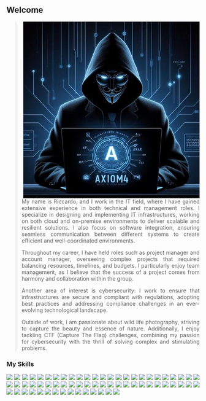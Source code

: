 ## Welcome
<img align="right" src="https://github.com/axiom4/axiom4/blob/main/avatar.jpeg?raw=true">

<div align="justify">

> My name is Riccardo, and I work in the IT field, where I have gained extensive experience in both technical and management roles. I specialize in designing and implementing IT infrastructures, working on both cloud and on-premise environments to deliver scalable and resilient solutions. I also focus on software integration, ensuring seamless communication between different systems to create efficient and well-coordinated environments.
> 
> Throughout my career, I have held roles such as project manager and account manager, overseeing complex projects that required balancing resources, timelines, and budgets. I particularly enjoy team management, as I believe that the success of a project comes from harmony and collaboration within the group.
>
> Another area of interest is cybersecurity: I work to ensure that infrastructures are secure and compliant with regulations, adopting best practices and addressing compliance challenges in an ever-evolving technological landscape.
>
> Outside of work, I am passionate about wild life photography, striving to capture the beauty and essence of nature. Additionally, I enjoy tackling CTF (Capture The Flag) challenges, combining my passion for cybersecurity with the thrill of solving complex and stimulating problems.
</div>

### My Skills

<div align="justify" border="1">
<span><img src="https://img.shields.io/badge/Python-FFD43B?style=for-the-badge&logo=python&logoColor=blue"></span></span>
<span><img src="https://img.shields.io/badge/TypeScript-007ACC?style=for-the-badge&logo=typescript&logoColor=white"></span>
<span><img src="https://img.shields.io/badge/PHP-777BB4?style=for-the-badge&logo=php&logoColor=white"></span>
<span><img src="https://img.shields.io/badge/Perl-39457E?style=for-the-badge&logo=perl&logoColor=white"></span>
<span><img src="https://img.shields.io/badge/HTML5-E34F26?style=for-the-badge&logo=html5&logoColor=white"></span>
<span><img src="https://img.shields.io/badge/Angular-DD0031?style=for-the-badge&logo=angular&logoColor=white"></span>
<span><img src="https://img.shields.io/badge/CSS3-1572B6?style=for-the-badge&logo=css3&logoColor=white"></span>
<span><img src="https://img.shields.io/badge/C-00599C?style=for-the-badge&logo=c&logoColor=white"></span>
<span><img src="https://img.shields.io/badge/Ansible-000000?style=for-the-badge&logo=ansible&logoColor=white"></span>
<span><img src="https://img.shields.io/badge/JavaScript-323330?style=for-the-badge&logo=javascript&logoColor=F7DF1E"></span>
<span><img src="https://img.shields.io/badge/Apache-D22128?style=for-the-badge&logo=Apache&logoColor=white"></span>
<span><img src="https://img.shields.io/badge/Bootstrap-563D7C?style=for-the-badge&logo=bootstrap&logoColor=white"></span>
<span><img src="https://img.shields.io/badge/Docker-2CA5E0?style=for-the-badge&logo=docker&logoColor=white"></span>
<span><img src="https://img.shields.io/badge/jQuery-0769AD?style=for-the-badge&logo=jquery&logoColor=white"></span>
<span><img src="https://img.shields.io/badge/JWT-000000?style=for-the-badge&logo=JSON%20web%20tokens&logoColor=white"></span>
<span><img src="https://img.shields.io/badge/kubernetes-326ce5.svg?&style=for-the-badge&logo=kubernetes&logoColor=white"></span>
<span><img src="https://img.shields.io/badge/Markdown-000000?style=for-the-badge&logo=markdown&logoColor=white"></span>
<span><img src="https://img.shields.io/badge/Nginx-009639?style=for-the-badge&logo=nginx&logoColor=white"></span>
<span><img src="https://img.shields.io/badge/npm-CB3837?style=for-the-badge&logo=npm&logoColor=white"></span>
<span><img src="https://img.shields.io/badge/Node%20js-339933?style=for-the-badge&logo=nodedotjs&logoColor=white"></span>
<span><img src="https://img.shields.io/badge/MySQL-005C84?style=for-the-badge&logo=mysql&logoColor=white"></span>
<span><img src="https://img.shields.io/badge/MongoDB-4EA94B?style=for-the-badge&logo=mongodb&logoColor=white"></span>
<span><img src="https://img.shields.io/badge/MariaDB-003545?style=for-the-badge&logo=mariadb&logoColor=white"></span>
<span><img src="https://img.shields.io/badge/Sqlite-003B57?style=for-the-badge&logo=sqlite&logoColor=white"></span>
<span><img src="https://img.shields.io/badge/Oracle-F80000?style=for-the-badge&logo=Oracle&logoColor=white"></span>
<span><img src="https://img.shields.io/badge/PostgreSQL-316192?style=for-the-badge&logo=postgresql&logoColor=white"></span>
<span><img src="https://img.shields.io/badge/redis-%23DD0031.svg?&style=for-the-badge&logo=redis&logoColor=white"></span>
<span><img src="https://img.shields.io/badge/Elastic_Search-005571?style=for-the-badge&logo=elasticsearch&logoColor=white"></span>
<span><img src="https://img.shields.io/badge/Linux-FCC624?style=for-the-badge&logo=linux&logoColor=black"></span>
<span><img src="https://img.shields.io/badge/Kali_Linux-557C94?style=for-the-badge&logo=kali-linux&logoColor=white"></span>
<span><img src="https://img.shields.io/badge/mac%20os-000000?style=for-the-badge&logo=apple&logoColor=white"></span>
<span><img src="https://img.shields.io/badge/Red%20Hat-EE0000?style=for-the-badge&logo=redhat&logoColor=white"></span>
<span><img src="https://img.shields.io/badge/Ubuntu-E95420?style=for-the-badge&logo=ubuntu&logoColor=white"></span>
<span><img src="https://img.shields.io/badge/Windows-0078D6?style=for-the-badge&logo=windows&logoColor=white"></span>
<span><img src="https://img.shields.io/badge/Arduino-00979D?style=for-the-badge&logo=Arduino&logoColor=white"></span>
<span><img src="https://img.shields.io/badge/espressif-E7352C?style=for-the-badge&logo=espressif&logoColor=white"></span>
<span><img src="https://img.shields.io/badge/HackTheBox-111927?style=for-the-badge&logo=Hack%20The%20Box&logoColor=9FEF00"></span>
<span><img src="https://img.shields.io/badge/TryHackMe-212C42?style=for-the-badge&logo=TryHackMe&logoColor=white"></span>
<span><img src="https://img.shields.io/badge/Wireshark-1679A7?style=for-the-badge&logo=Wireshark&logoColor=white"></span>
<span><img src="https://img.shields.io/badge/burpsuite-FF6633?style=for-the-badge&logo=burpsuite&logoColor=white"></span>
<span><img src="https://img.shields.io/badge/metasploit-2596CD?style=for-the-badge&logo=metasploit&logoColor=white"></span>
<span><img src="https://img.shields.io/badge/GitHub-100000?style=for-the-badge&logo=github&logoColor=white"></span>
<span><img src="https://img.shields.io/badge/GitLab-330F63?style=for-the-badge&logo=gitlab&logoColor=white"></span>
<span><img src="https://img.shields.io/badge/Grafana-F2F4F9?style=for-the-badge&logo=grafana&logoColor=orange&labelColor=F2F4F9"></span>
<span><img src="https://img.shields.io/badge/Kibana-005571?style=for-the-badge&logo=Kibana&logoColor=white"></span>
<span><img src="https://img.shields.io/badge/Prometheus-000000?style=for-the-badge&logo=prometheus&labelColor=000000"></span>
<span><img src="https://img.shields.io/badge/VMware-231f20?style=for-the-badge&logo=VMware&logoColor=white"></span>
<span><img src="https://img.shields.io/badge/Jira-0052CC?style=for-the-badge&logo=Jira&logoColor=white"></span>
<span><img src="https://img.shields.io/badge/Redmine-9C0000?style=for-the-badge&logo=Redmine&logoColor=white"></span>
<span><img src="https://img.shields.io/badge/TensorFlow-FF6F00?style=for-the-badge&logo=tensorflow&logoColor=white"></span>
<span><img src="https://img.shields.io/badge/PyTorch-EE4C2C?style=for-the-badge&logo=pytorch&logoColor=white"></span>
<span><img src="https://img.shields.io/badge/github%20copilot-000000?style=for-the-badge&logo=githubcopilot&logoColor=white"></span>
<span><img src="https://img.shields.io/badge/Joomla-5091CD?style=for-the-badge&logo=joomla&logoColor=white"></span>
<span><img src="https://img.shields.io/badge/Wordpress-21759B?style=for-the-badge&logo=wordpress&logoColor=white"></span>
<span><img src="https://img.shields.io/badge/Telegram-2CA5E0?style=for-the-badge&logo=telegram&logoColor=white"></span>
<span><img src="https://img.shields.io/badge/Azure_DevOps-0078D7?style=for-the-badge&logo=azure-devops&logoColor=white"></span>
<span><img src="https://img.shields.io/badge/Cloudflare-F38020?style=for-the-badge&logo=Cloudflare&logoColor=white"></span>
<span><img src="https://img.shields.io/badge/CISCO-1BA0D7?style=for-the-badge&logo=cisco&logoColor=white"></span>
<span><img src="https://img.shields.io/badge/VSCode-0078D4?style=for-the-badge&logo=visual%20studio%20code&logoColor=white"></span>
<span><img src="https://img.shields.io/badge/Visual_Studio-5C2D91?style=for-the-badge&logo=visual%20studio&logoColor=white"></span>
<span><img src="https://img.shields.io/badge/Swift-FA7343?style=for-the-badge&logo=swift&logoColor=white"></span>
<span><img src="https://img.shields.io/badge/Flutter-02569B?style=for-the-badge&logo=flutter&logoColor=white"></span>
<span><img src="https://img.shields.io/badge/OpenWrt-00B5E2?style=for-the-badge&logo=OpenWrt&logoColor=white"></span>
<span><img src="https://img.shields.io/badge/Raspberry%20Pi-A22846?style=for-the-badge&logo=Raspberry%20Pi&logoColor=white"></span>
<span><img src="https://img.shields.io/badge/scikit_learn-F7931E?style=for-the-badge&logo=scikit-learn&logoColor=white"></span>
</div>
